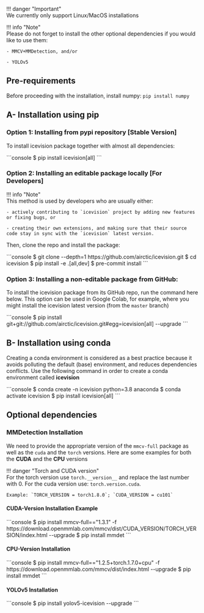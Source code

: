 !!! danger "Important"  
    We currently only support Linux/MacOS installations

!!! info "Note"  
    Please do not forget to install the other optional dependencies if you would like to use them:
    
    - MMCV+MMDetection, and/or 

    - YOLOv5 

## Pre-requirements
Before proceeding with the installation, install numpy: `pip install numpy`
## A- Installation using pip

### **Option 1:** Installing from pypi repository **[Stable Version]**
 
To install icevision package together with almost all dependencies:

<div class="termy">
```console
$ pip install icevision[all]
```
</div>


### **Option 2:** Installing an editable package locally **[For Developers]**

!!! info "Note"  
    This method is used by developers who are usually either:

    - actively contributing to `icevision` project by adding new features or fixing bugs, or 

    - creating their own extensions, and making sure that their source code stay in sync with the `icevision` latest version.

Then, clone the repo and install the package:
<div class="termy">
```console
$ git clone --depth=1 https://github.com/airctic/icevision.git
$ cd icevision
$ pip install -e .[all,dev]
$ pre-commit install
```
</div>


### **Option 3:** Installing a non-editable package from GitHub:

To install the icevision package from its GitHub repo, run the command here below. This option can be used in Google Colab,
for example, where you might install the icevision latest version (from the `master` branch)

<div class="termy">
```console
$ pip install git+git://github.com/airctic/icevision.git#egg=icevision[all] --upgrade
```
</div>


## B- Installation using conda
Creating a conda environment is considered as a best practice because it avoids polluting the default (base) environment, and reduces dependencies conflicts. Use the following command in order to create a conda environment called **icevision**

<div class="termy">
```console
$ conda create -n icevision python=3.8 anaconda
$ conda activate icevision
$ pip install icevision[all]
```
</div>

## Optional dependencies

### MMDetection Installation

We need to provide the appropriate version of the `mmcv-full` package as well as the `cuda` and the `torch` versions. Here are some examples for both the **CUDA** and the **CPU** versions  

!!! danger "Torch and CUDA version"  
    For the torch version use `torch.__version__` and replace the last number with 0.
    For the cuda version use: `torch.version.cuda`.

    Example: `TORCH_VERSION = torch1.8.0`; `CUDA_VERSION = cu101`

#### CUDA-Version Installation Example
<div class="termy">
```console
$ pip install mmcv-full=="1.3.1" -f https://download.openmmlab.com/mmcv/dist/CUDA_VERSION/TORCH_VERSION/index.html --upgrade
$ pip install mmdet
```
</div>

#### CPU-Version Installation
<div class="termy">
```console
$ pip install mmcv-full=="1.2.5+torch.1.7.0+cpu" -f https://download.openmmlab.com/mmcv/dist/index.html --upgrade
$ pip install mmdet
```
</div>

#### YOLOv5 Installation
<div class="termy">
```console
$ pip install yolov5-icevision --upgrade
```
</div>